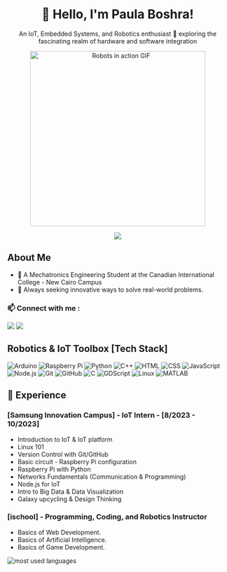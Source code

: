 <div align="center">
  <h1>👋 Hello, I'm Paula Boshra!</h1>
  <p>An IoT, Embedded Systems, and Robotics enthusiast 🤖 exploring the fascinating realm of hardware and software integration</p>
</div>

<p align="center">
  <img src="https://fcit.usf.edu/matrix/wp-content/uploads/2017/01/DanceBot-3-LG.gif" alt="Robots in action GIF" width="400" />
</p>

<!-- Typing SVG by DenverCoder1 - https://github.com/DenverCoder1/readme-typing-svg -->
<p align="center">
<a href="https://github.com/DenverCoder1/readme-typing-svg"><img src="https://readme-typing-svg.herokuapp.com/?lines=Mechatronics%20Engineer;Always%20learning%20new%20things;&font=Fira%20Code&center=true&width=440&height=45&color=0b34ba&vCenter=true&size=22"></a>
</p>   

## About Me
- 🤖 A Mechatronics Engineering Student at the Canadian International College - New Cairo Campus
- 🔌 Always seeking innovative ways to solve real-world problems.

### 📫 Connect with me :
<a href="https://linkedin.com/in/paula-boshra" target="_blank"><img src="https://img.shields.io/badge/LinkedIn-0077B5?style=for-the-badge&logo=linkedin&logoColor=white"/></a>
<a href="mailto:paulaboshraatta@gmail.com" target="_blank"><img src="https://img.shields.io/badge/Gmail-D14836?style=for-the-badge&logo=gmail&logoColor=white"/></a>

## Robotics & IoT Toolbox [Tech Stack]
![Arduino](https://img.shields.io/badge/-Arduino-00979D?style=flat&logo=arduino&logoColor=white)
![Raspberry Pi](https://img.shields.io/badge/-Raspberry%20Pi-C51A4A?style=flat&logo=raspberry-pi&logoColor=white)
![Python](https://img.shields.io/badge/-Python-3776AB?style=flat&logo=python&logoColor=white)
![C++](https://img.shields.io/badge/-C++-00599C?style=flat&logo=c%2B%2B&logoColor=white)
![HTML](https://img.shields.io/badge/-HTML-E34F26?style=flat&logo=html5&logoColor=white)
![CSS](https://img.shields.io/badge/-CSS-1572B6?style=flat&logo=css3&logoColor=white)
![JavaScript](https://img.shields.io/badge/-JavaScript-F7DF1E?style=flat&logo=javascript&logoColor=black)
![Node.js](https://img.shields.io/badge/-Node.js-339933?style=flat&logo=node.js&logoColor=white)
![Git](https://img.shields.io/badge/-Git-F05032?style=flat&logo=git&logoColor=white)
![GitHub](https://img.shields.io/badge/-GitHub-181717?style=flat&logo=github&logoColor=white)
![C](https://img.shields.io/badge/-C-00599C?style=flat&logo=c&logoColor=white)
![GDScript](https://img.shields.io/badge/-GDScript-41AA1F?style=flat&logo=godot-engine&logoColor=white)
![Linux](https://img.shields.io/badge/-Linux-FCC624?style=flat&logo=linux&logoColor=black)
![MATLAB](https://img.shields.io/badge/-MATLAB-0076A8?style=flat&logo=mathworks&logoColor=white)

## 🚀 Experience
### [Samsung Innovation Campus] - IoT Intern - [8/2023 - 10/2023]
- Introduction to IoT & IoT platform
- Linux 101
- Version Control with Git/GitHub
- Basic circuit - Raspberry Pi configuration
- Raspberry Pi with Python
- Networks Fundamentals (Communication & Programming)
- Node.js for IoT
- Intro to Big Data & Data Visualization
- Galaxy upcycling & Design Thinking

### [ischool] - Programming, Coding, and Robotics Instructor 
- Basics of Web Development.
- Basics of Artificial Intelligence.
- Basics of Game Development.

<img align="left" src="https://github-readme-stats.vercel.app/api/top-langs?username=PaulaBoshra&show_icons=true&locale=en&layout=compact&theme=radical" alt="most used languages" />
